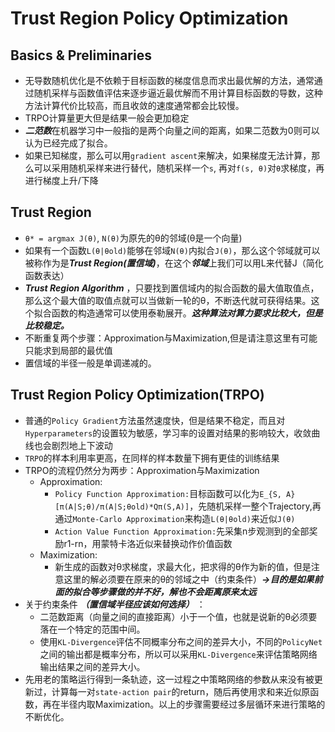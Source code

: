 # Trust Region Policy Optimization
## Basics & Preliminaries
- 无导数随机优化是不依赖于目标函数的梯度信息而求出最优解的方法，通常通过随机采样与函数值评估来逐步逼近最优解而不用计算目标函数的导数，这种方法计算代价比较高，而且收敛的速度通常都会比较慢。
- TRPO计算量更大但是结果一般会更加稳定
- ***二范数***在机器学习中一般指的是两个向量之间的距离，如果二范数为0则可以认为已经完成了拟合。
- 如果已知梯度，那么可以用`gradient ascent`来解决，如果梯度无法计算，那么可以采用随机采样来进行替代，随机采样一个`s`, 再对`f(s, θ)`对`θ`求梯度，再进行梯度上升/下降
## Trust Region
- `θ* = argmax J(θ)`, `N(θ)`为原先的θ的邻域(θ是一个向量)
- 如果有一个函数`L(θ|θold)`能够在邻域`N(θ)`内拟合`J(θ)`，那么这个邻域就可以被称作为是***Trust Region(置信域)***，在这个***邻域***上我们可以用L来代替J（简化函数表达）
- ***Trust Region Algorithm*** ，只要找到置信域内的拟合函数的最大值取值点，那么这个最大值的取值点就可以当做新一轮的θ，不断迭代就可获得结果。这个拟合函数的构造通常可以使用泰勒展开。***这种算法对算力要求比较大，但是比较稳定。***
- 不断重复两个步骤：Approximation与Maximization,但是请注意这里有可能只能求到局部的最优值
- 置信域的半径一般是单调递减的。
## Trust Region Policy Optimization(TRPO)
- 普通的`Policy Gradient`方法虽然速度快，但是结果不稳定，而且对`Hyperparameters`的设置较为敏感，学习率的设置对结果的影响较大，收敛曲线也会剧烈地上下波动
- `TRPO`的样本利用率更高，在同样的样本数量下拥有更佳的训练结果
- TRPO的流程仍然分为两步：Approximation与Maximization
	- Approximation:
		- `Policy Function Approximation:`目标函数可以化为`E_{S, A}[π(A|S;θ)/π(A|S;θold)*Qπ(S,A)]`，先随机采样一整个Trajectory,再通过`Monte-Carlo Approximation`来构造`L(θ|θold)`来近似`J(θ)`
		- `Action Value Function Approximation:`先采集n步观测到的全部奖励r1-rn，用蒙特卡洛近似来替换动作价值函数
	- Maximization:
		- 新生成的函数对θ求梯度，求最大化，把求得的θ作为新的值，但是注意这里的解必须要在原来的θ的邻域之中（约束条件）***->目的是如果前面的拟合等步骤做的并不好，解也不会距离原来太远***
- 关于约束条件 ***（置信域半径应该如何选择）*** ：
	- 二范数距离（向量之间的直接距离）小于一个值，也就是说新的θ必须要落在一个特定的范围中间。
	- 使用`KL-Divergence`评估不同概率分布之间的差异大小，不同的`PolicyNet`之间的输出都是概率分布，所以可以采用`KL-Divergence`来评估策略网络输出结果之间的差异大小。
- 先用老的策略运行得到一条轨迹，这一过程之中策略网络的参数从来没有被更新过，计算每一对`state-action pair`的return，随后再使用求和来近似原函数，再在半径内取Maximization。以上的步骤需要经过多层循环来进行策略的不断优化。